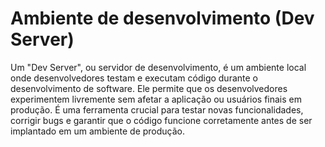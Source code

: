 # Ambiente de desenvolvimento (Dev Server)
Um "Dev Server", ou servidor de desenvolvimento, é um ambiente local onde desenvolvedores testam e executam código durante o desenvolvimento de software. Ele permite que os desenvolvedores experimentem livremente sem afetar a aplicação ou usuários finais em produção. É uma ferramenta crucial para testar novas funcionalidades, corrigir bugs e garantir que o código funcione corretamente antes de ser implantado em um ambiente de produção.